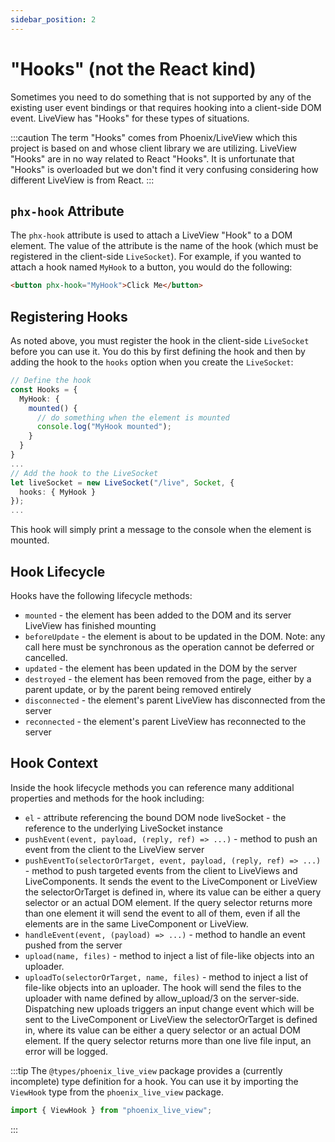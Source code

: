```yaml
---
sidebar_position: 2
---
```


# "Hooks" (not the React kind)
Sometimes you need to do something that is not supported by any of the existing user event bindings or that requires hooking into a client-side DOM event. LiveView has "Hooks" for these types of situations.  

:::caution
  The term "Hooks" comes from Phoenix/LiveView which this project is based on and whose client library we are utilizing. LiveView "Hooks" are in no way related to React "Hooks". It is unfortunate that "Hooks" is overloaded but we don't find it very confusing considering how different LiveView is from React.
:::

## `phx-hook` Attribute
The `phx-hook` attribute is used to attach a LiveView "Hook" to a DOM element.  The value of the attribute is the name of the hook (which must be registered in the client-side `LiveSocket`).  For example, if you wanted to attach a hook named `MyHook` to a button, you would do the following:
```html
<button phx-hook="MyHook">Click Me</button>
```

## Registering Hooks
As noted above, you must register the hook in the client-side `LiveSocket` before you can use it.  You do this by first defining the hook and then by adding the hook to the `hooks` option when you create the `LiveSocket`:
```ts
// Define the hook
const Hooks = {
  MyHook: {
    mounted() {
      // do something when the element is mounted
      console.log("MyHook mounted");
    }
  }
}
...
// Add the hook to the LiveSocket
let liveSocket = new LiveSocket("/live", Socket, {
  hooks: { MyHook }
});
...
```
This hook will simply print a message to the console when the element is mounted. 

## Hook Lifecycle
Hooks have the following lifecycle methods:
 * `mounted` - the element has been added to the DOM and its server LiveView has finished mounting
 * `beforeUpdate` - the element is about to be updated in the DOM. Note: any call here must be synchronous as the operation cannot be deferred or cancelled.
 * `updated` - the element has been updated in the DOM by the server
 * `destroyed` - the element has been removed from the page, either by a parent update, or by the parent being removed entirely
 * `disconnected` - the element's parent LiveView has disconnected from the server
 * `reconnected` - the element's parent LiveView has reconnected to the server

## Hook Context
Inside the hook lifecycle methods you can reference many additional properties and methods for the hook including:

* `el` - attribute referencing the bound DOM node
liveSocket - the reference to the underlying LiveSocket instance
* `pushEvent(event, payload, (reply, ref) => ...)` - method to push an event from the client to the LiveView server
* `pushEventTo(selectorOrTarget, event, payload, (reply, ref) => ...)` - method to push targeted events from the client to LiveViews and LiveComponents. It sends the event to the LiveComponent or LiveView the selectorOrTarget is defined in, where its value can be either a query selector or an actual DOM element. If the query selector returns more than one element it will send the event to all of them, even if all the elements are in the same LiveComponent or LiveView.
* `handleEvent(event, (payload) => ...)` - method to handle an event pushed from the server
* `upload(name, files)` - method to inject a list of file-like objects into an uploader.
* `uploadTo(selectorOrTarget, name, files)` - method to inject a list of file-like objects into an uploader. The hook will send the files to the uploader with name defined by allow_upload/3 on the server-side. Dispatching new uploads triggers an input change event which will be sent to the LiveComponent or LiveView the selectorOrTarget is defined in, where its value can be either a query selector or an actual DOM element. If the query selector returns more than one live file input, an error will be logged.

:::tip
  The `@types/phoenix_live_view` package provides a (currently incomplete) type definition for a hook.  You can use it by importing the `ViewHook` type from the `phoenix_live_view` package.
  ```ts
  import { ViewHook } from "phoenix_live_view";
  ```
:::
